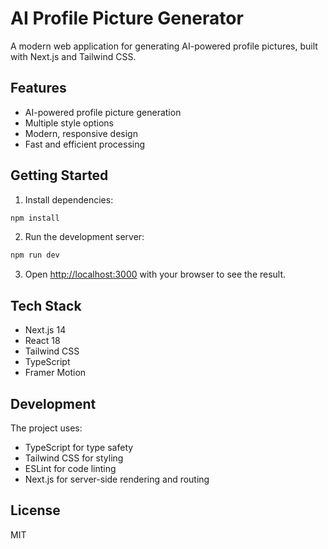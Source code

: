 # AI Profile Picture Generator

A modern web application for generating AI-powered profile pictures, built with Next.js and Tailwind CSS.

## Features

- AI-powered profile picture generation
- Multiple style options
- Modern, responsive design
- Fast and efficient processing

## Getting Started

1. Install dependencies:
```bash
npm install
```

2. Run the development server:
```bash
npm run dev
```

3. Open [http://localhost:3000](http://localhost:3000) with your browser to see the result.

## Tech Stack

- Next.js 14
- React 18
- Tailwind CSS
- TypeScript
- Framer Motion

## Development

The project uses:
- TypeScript for type safety
- Tailwind CSS for styling
- ESLint for code linting
- Next.js for server-side rendering and routing

## License

MIT 